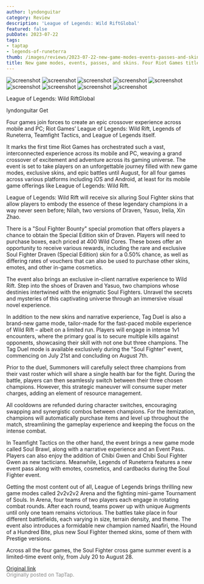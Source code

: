 ```yaml
---
author: lyndonguitar
category: Review
description: 'League of Legends: Wild RiftGlobal'
featured: false
pubDate: 2023-07-22
tags:
- taptap
- legends-of-runeterra
thumb: /images/reviews/2023-07-22-new-game-modes-events-passes-and-skins-four-riot-games-titles-a-big-crossover-0.avif
title: New game modes, events, passes, and skins. Four Riot Games titles, a big crossover.
---
```


<div class="gallery">
  <img src="/images/reviews/2023-07-22-new-game-modes-events-passes-and-skins-four-riot-games-titles-a-big-crossover-0.avif" alt="screenshot" />
  <img src="/images/reviews/2023-07-22-new-game-modes-events-passes-and-skins-four-riot-games-titles-a-big-crossover-1.avif" alt="screenshot" />
  <img src="/images/reviews/2023-07-22-new-game-modes-events-passes-and-skins-four-riot-games-titles-a-big-crossover-2.avif" alt="screenshot" />
  <img src="/images/reviews/2023-07-22-new-game-modes-events-passes-and-skins-four-riot-games-titles-a-big-crossover-3.avif" alt="screenshot" />
  <img src="/images/reviews/2023-07-22-new-game-modes-events-passes-and-skins-four-riot-games-titles-a-big-crossover-4.avif" alt="screenshot" />
  <img src="/images/reviews/2023-07-22-new-game-modes-events-passes-and-skins-four-riot-games-titles-a-big-crossover-5.avif" alt="screenshot" />
  <img src="/images/reviews/2023-07-22-new-game-modes-events-passes-and-skins-four-riot-games-titles-a-big-crossover-6.avif" alt="screenshot" />
  <img src="/images/reviews/2023-07-22-new-game-modes-events-passes-and-skins-four-riot-games-titles-a-big-crossover-7.avif" alt="screenshot" />
  <img src="/images/reviews/2023-07-22-new-game-modes-events-passes-and-skins-four-riot-games-titles-a-big-crossover-8.avif" alt="screenshot" />
</div>

League of Legends: Wild RiftGlobal

lyndonguitar
Get

Four games join forces to create an epic crossover experience across mobile and PC; Riot Games’ League of Legends: Wild Rift, Legends of Runeterra, Teamfight Tactics, and League of Legends itself.

It marks the first time Riot Games has orchestrated such a vast, interconnected experience across its mobile and PC, weaving a grand crossover of excitement and adventure across its gaming universe. The event is set to take players on an unforgettable journey filled with new game modes, exclusive skins, and epic battles until August, for all four games across various platforms including iOS and Android, at least for its mobile game offerings like League of Legends: Wild Rift.

League of Legends: Wild Rift will receive six alluring Soul Fighter skins that allow players to embody the essence of these legendary champions in a way never seen before; Nilah, two versions of Draven, Yasuo, Irelia, Xin Zhao.

There is a "Soul Fighter Bounty" special promotion that offers players a chance to obtain the Special Edition skin of Draven. Players will need to purchase boxes, each priced at 400 Wild Cores. These boxes offer an opportunity to receive various rewards, including the rare and exclusive Soul Fighter Draven (Special Edition) skin for a 0.50% chance, as well as differing rates of vouchers that can also be used to purchase other skins, emotes, and other in-game cosmetics.

The event also brings an exclusive in-client narrative experience to Wild Rift. Step into the shoes of Draven and Yasuo, two champions whose destinies intertwined with the enigmatic Soul Fighters. Unravel the secrets and mysteries of this captivating universe through an immersive visual novel experience.

In addition to the new skins and narrative experience, Tag Duel is also a brand-new game mode, tailor-made for the fast-paced mobile experience of Wild Rift – albeit on a limited run. Players will engage in intense 1v1 encounters, where the primary goal is to secure multiple kills against opponents, showcasing their skill with not one but three champions. The Tag Duel mode is available exclusively during the "Soul Fighter" event, commencing on July 21st and concluding on August 7th.

Prior to the duel, Summoners will carefully select three champions from their vast roster which will share a single health bar for the fight. During the battle, players can then seamlessly switch between their three chosen champions. However, this strategic maneuver will consume super meter charges, adding an element of resource management.

All cooldowns are refunded during character switches, encouraging swapping and synergistic combos between champions. For the itemization, champions will automatically purchase items and level up throughout the match, streamlining the gameplay experience and keeping the focus on the intense combat.

In Teamfight Tactics on the other hand, the event brings a new game mode called Soul Brawl, along with a narrative experience and an Event Pass. Players can also enjoy the addition of Chibi Gwen and Chibi Soul Fighter Gwen as new tacticians. Meanwhile, Legends of Runeterra features a new event pass along with emotes, cosmetics, and cardbacks during the Soul Fighter event.

Getting the most content out of all, League of Legends brings thrilling new game modes called 2v2v2v2 Arena and the fighting mini-game Tournament of Souls. In Arena, four teams of two players each engage in rotating combat rounds. After each round, teams power up with unique Augments until only one team remains victorious. The battles take place in four different battlefields, each varying in size, terrain density, and theme. The event also introduces a formidable new champion named Naafiri, the Hound of a Hundred Bite, plus new Soul Fighter themed skins, some of them with Prestige versions.

Across all the four games, the Soul Fighter cross game summer event is a limited-time event only, from July 20 to August 28.

[Original link](https://m.taptap.io/post/6037529?share_id=326a882cf706&utm_medium=share&utm_source=discord)<br><span style="font-size: 0.95em; color: #888;">Originally posted on TapTap.</span>